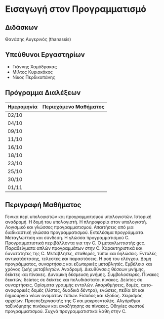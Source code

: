 # Εισαγωγή στον Προγραμματισμό

## Διδάσκων

Θανάσης Αυγερινός (thanassis)

## Υπεύθυνοι Εργαστηρίων

* Γιάννης Χαμόδρακας
* Μίλτος Κυριακάκος
* Νίκος Περδικοπάνης

## Πρόγραμμα Διαλέξεων

| Ημερομηνία | Περιεχόμενο Μαθήματος |
| --- | --- |
| 02/10 | |
| 04/10 | |
| 09/10 | |
| 11/10 | |
| 16/10 | |
| 18/10 | |
| 23/10 | |
| 25/10 | |
| 30/10 | |
| 01/11 | |


## Περιγραφή Μαθήματος

Γενικά περί υπολογιστών και προγραμματισμού υπολογιστών. Ιστορική αναδρομή. Η δομή του υπολογιστή. Η πληροφορία στον υπολογιστή. Λογισμικό και γλώσσες προγραμματισμού. Απαιτήσεις από μια διαδικαστική γλώσσα προγραμματισμού. Εκτελέσιμα προγράμματα. Μεταγλώττιση και σύνδεση. Η γλώσσα προγραμματισμού C. Προγραμματιστικά περιβάλλοντα για την C. Ο μεταγλωττιστής gcc. Παραδείγματα απλών προγραμμάτων στην C. Χαρακτηριστικά και δυνατότητες της C. Μεταβλητές, σταθερές, τύποι και δηλώσεις. Εντολές αντικατάστασης, τελεστές και παραστάσεις. Η ροή του ελέγχου. Δομή προγράμματος, συναρτήσεις και εξωτερικές μεταβλητές. Εμβέλεια και χρόνος ζωής μεταβλητών. Αναδρομή. Διευθύνσεις θέσεων μνήμης, δείκτες και πίνακες. Δυναμική δέσμευση μνήμης. Συμβολοσειρές. Πίνακες δεικτών, δείκτες σε δείκτες και πολυδιάστατοι πίνακες. Δείκτες σε συναρτήσεις. Ορίσματα γραμμής εντολών. Απαριθμήσεις, δομές, αυτο-αναφορικές δομές (λίστες, δυαδικά δέντρα), ενώσεις, πεδία bit και δημιουργία νέων ονομάτων τύπων. Είσοδος και έξοδος. Χειρισμός αρχείων. Προεπεξεργαστής της C και μακροεντολές. Αλγόριθμοι ταξινόμησης πινάκων και αναζήτησης σε πίνακες. Οδηγίες σωστού προγραμματισμού. Συχνά προγραμματιστικά λάθη στην C.



